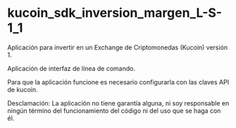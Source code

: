 # kucoin_sdk_inversion_margen_L-S-1_1
Aplicación para invertir en un Exchange de Criptomonedas (Kucoin) versión 1.

Aplicación de interfaz de línea de comando.

Para que la aplicación funcione es necesario configurarla con las claves API de kucoin.

Desclamación:
La aplicación no tiene garantía alguna, ni soy responsable en ningún término del funcionamiento del código ni del uso que se haga con él.
